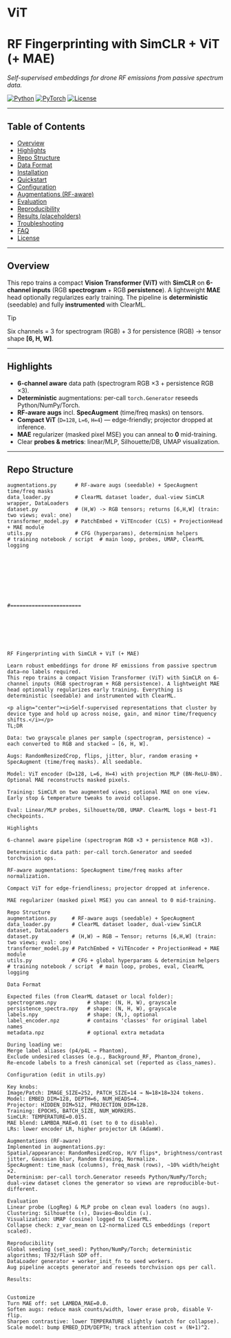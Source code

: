 # ViT


# RF Fingerprinting with **SimCLR + ViT** (+ MAE)

*Self-supervised embeddings for drone RF emissions from passive spectrum data.*

[![Python](https://img.shields.io/badge/python-3.10%2B-blue.svg)](#)
[![PyTorch](https://img.shields.io/badge/pytorch-2.x-red.svg)](#)
[![License](https://img.shields.io/badge/license-MIT-green.svg)](#)

---

## Table of Contents
- [Overview](#overview)
- [Highlights](#highlights)
- [Repo Structure](#repo-structure)
- [Data Format](#data-format)
- [Installation](#installation)
- [Quickstart](#quickstart)
- [Configuration](#configuration)
- [Augmentations (RF-aware)](#augmentations-rf-aware)
- [Evaluation](#evaluation)
- [Reproducibility](#reproducibility)
- [Results (placeholders)](#results-placeholders)
- [Troubleshooting](#troubleshooting)
- [FAQ](#faq)
- [License](#license)

---

## Overview
This repo trains a compact **Vision Transformer (ViT)** with **SimCLR** on **6-channel inputs** (RGB **spectrogram** + RGB **persistence**). A lightweight **MAE** head optionally regularizes early training. The pipeline is **deterministic** (seedable) and fully **instrumented** with ClearML.

> [!TIP]
> Six channels = 3 for spectrogram (RGB) + 3 for persistence (RGB) → tensor shape **[6, H, W]**.

---

## Highlights
- **6-channel aware** data path (spectrogram RGB ×3 + persistence RGB ×3).
- **Deterministic** augmentations: per-call `torch.Generator` reseeds Python/NumPy/Torch.
- **RF-aware augs** incl. **SpecAugment** (time/freq masks) on tensors.
- **Compact ViT** (`D=128`, `L=6`, `H=4`) — edge-friendly; projector dropped at inference.
- **MAE** regularizer (masked pixel MSE) you can anneal to **0** mid-training.
- Clear **probes & metrics**: linear/MLP, Silhouette/DB, UMAP visualization.

---

## Repo Structure
```text
augmentations.py      # RF-aware augs (seedable) + SpecAugment time/freq masks
data_loader.py        # ClearML dataset loader, dual-view SimCLR wrapper, DataLoaders
dataset.py            # (H,W) -> RGB tensors; returns [6,H,W] (train: two views; eval: one)
transformer_model.py  # PatchEmbed + ViTEncoder (CLS) + ProjectionHead + MAE module
utils.py              # CFG (hyperparams), determinism helpers
# training notebook / script  # main loop, probes, UMAP, ClearML logging









#=======================







RF Fingerprinting with SimCLR + ViT (+ MAE)

Learn robust embeddings for drone RF emissions from passive spectrum data—no labels required.
This repo trains a compact Vision Transformer (ViT) with SimCLR on 6-channel inputs (RGB spectrogram + RGB persistence). A lightweight MAE head optionally regularizes early training. Everything is deterministic (seedable) and instrumented with ClearML.

<p align="center"><i>Self-supervised representations that cluster by device type and hold up across noise, gain, and minor time/frequency shifts.</i></p>
TL;DR

Data: two grayscale planes per sample (spectrogram, persistence) → each converted to RGB and stacked ⇒ [6, H, W].

Augs: RandomResizedCrop, flips, jitter, blur, random erasing + SpecAugment (time/freq masks). All seedable.

Model: ViT encoder (D=128, L=6, H=4) with projection MLP (BN-ReLU-BN). Optional MAE reconstructs masked pixels.

Training: SimCLR on two augmented views; optional MAE on one view. Early stop & temperature tweaks to avoid collapse.

Eval: Linear/MLP probes, Silhouette/DB, UMAP. ClearML logs + best-F1 checkpoints.

Highlights

6-channel aware pipeline (spectrogram RGB ×3 + persistence RGB ×3).

Deterministic data path: per-call torch.Generator and seeded torchvision ops.

RF-aware augmentations: SpecAugment time/freq masks after normalization.

Compact ViT for edge-friendliness; projector dropped at inference.

MAE regularizer (masked pixel MSE) you can anneal to 0 mid-training.

Repo Structure
augmentations.py     # RF-aware augs (seedable) + SpecAugment
data_loader.py       # ClearML dataset loader, dual-view SimCLR dataset, DataLoaders
dataset.py           # (H,W) → RGB → Tensor; returns [6,H,W] (train: two views; eval: one)
transformer_model.py # PatchEmbed + ViTEncoder + ProjectionHead + MAE module
utils.py             # CFG + global hyperparams & determinism helpers
# training notebook / script  # main loop, probes, eval, ClearML logging

Data Format

Expected files (from ClearML dataset or local folder):
spectrograms.npy          # shape: (N, H, W), grayscale
persistence_spectra.npy   # shape: (N, H, W), grayscale
labels.npy                # shape: (N,), optional
label_encoder.npz         # contains 'classes' for original label names
metadata.npz              # optional extra metadata

During loading we:
Merge label aliases (p4/p4L → Phantom),
Exclude undesired classes (e.g., Background_RF, Phantom_drone),
Re-encode labels to a fresh canonical set (reported as class_names).

Configuration (edit in utils.py)

Key knobs:
Image/Patch: IMAGE_SIZE=252, PATCH_SIZE=14 → N=18×18=324 tokens.
Model: EMBED_DIM=128, DEPTH=6, NUM_HEADS=4.
Projector: HIDDEN_DIM=512, PROJECTION_DIM=128.
Training: EPOCHS, BATCH_SIZE, NUM_WORKERS.
SimCLR: TEMPERATURE=0.015.
MAE blend: LAMBDA_MAE=0.01 (set to 0 to disable).
LRs: lower encoder LR, higher projector LR (AdamW).

Augmentations (RF-aware)
Implemented in augmentations.py:
Spatial/appearance: RandomResizedCrop, H/V flips*, brightness/contrast jitter, Gaussian blur, Random Erasing, Normalize.
SpecAugment: time_mask (columns), freq_mask (rows), ~10% width/height ×2.
Determinism: per-call torch.Generator reseeds Python/NumPy/Torch; dual-view dataset clones the generator so views are reproducible-but-different.

Evaluation
Linear probe (LogReg) & MLP probe on clean eval loaders (no augs).
Clustering: Silhouette (↑), Davies–Bouldin (↓).
Visualization: UMAP (cosine) logged to ClearML.
Collapse check: z_var_mean on L2-normalized CLS embeddings (report scaled).

Reproducibility
Global seeding (set_seed): Python/NumPy/Torch; deterministic algorithms; TF32/Flash SDP off.
DataLoader generator + worker_init_fn to seed workers.
Aug pipeline accepts generator and reseeds torchvision ops per call.

Results:


Customize
Turn MAE off: set LAMBDA_MAE=0.0.
Soften augs: reduce mask counts/width, lower erase prob, disable V-flip.
Sharpen contrastive: lower TEMPERATURE slightly (watch for collapse).
Scale model: bump EMBED_DIM/DEPTH; track attention cost ∝ (N+1)^2.
